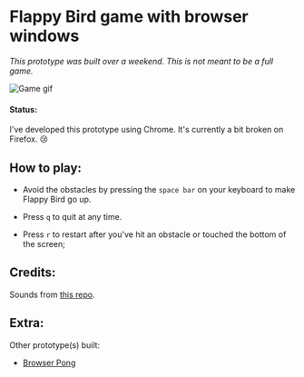# Flappy Bird game with browser windows

*This prototype was built over a weekend. This is not meant to be a full game.*

![Game gif](flappy-demo.gif)

#### Status:

I've developed this prototype using Chrome. It's currently a bit broken on Firefox. 😢


## How to play:

* Avoid the obstacles by pressing the `space bar` on your keyboard to make Flappy Bird go up.

* Press `q` to quit at any time.

* Press `r` to restart after you've hit an obstacle or touched the bottom of the screen;


## Credits:

Sounds from [this repo](https://github.com/nebez/floppybird).

## Extra:

Other prototype(s) built:

* [Browser Pong](https://github.com/charliegerard/browser-pong)


